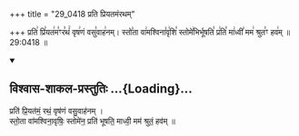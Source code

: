 +++
title = "29_0418 प्रति प्रियतमंरथम्"

+++
प्रति꣢ प्रि꣣यत꣢म꣣ꣳर꣣थं꣢ वृष꣢णं वसु꣣वाह꣢नम्। स्तो꣣ता वा꣢मश्विना꣣वृ꣢शि꣣ स्तोमे꣢भिर्भूषति꣣ प्र꣢ति꣣ मा꣢ध्वी꣣ मम꣢ श्रुत꣣ꣳ हव꣢म् ॥ 29:0418 ॥

<div class="js_include" newlevelforh1="2" title="विश्वास-शाकल-प्रस्तुतिः" unfilled url="/vedAH_Rk/shAkalam/saMhitA/vishvAsa-prastutiH/05/075/01_prati_priyatamaM.md">
<details open><summary><h2>विश्वास-शाकल-प्रस्तुतिः ...{Loading}...</h2></summary>


प्रति॑ प्रि॒यत॑मं॒ रथं॒ वृष॑णं वसु॒वाह॑नम् ।  
स्तो॒ता वा॑मश्विना॒वृषिः॒ स्तोमे॑न॒ प्रति॑ भूषति॒ माध्वी॒ मम॑ श्रुतं॒ हव॑म् ॥

</details>
</div>